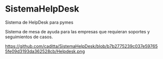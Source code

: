 # SistemaHelpDesk
Sistema de HelpDesk para pymes

Sistema de mesa de ayuda para las empresas que requieran soportes y seguimientos de casos.

https://github.com/caditta/SistemaHelpDesk/blob/b7b2775239c037e597655fe09d3193da362528cb/Helpdesk.png
